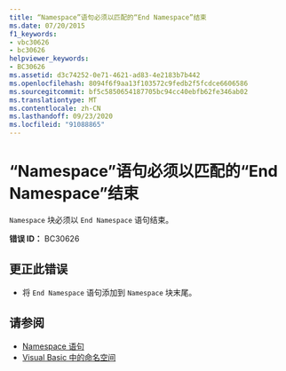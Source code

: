 ```yaml
---
title: “Namespace”语句必须以匹配的“End Namespace”结束
ms.date: 07/20/2015
f1_keywords:
- vbc30626
- bc30626
helpviewer_keywords:
- BC30626
ms.assetid: d3c74252-0e71-4621-ad83-4e2183b7b442
ms.openlocfilehash: 8094f6f9aa13f103572c9fedb2f5fcdce6606586
ms.sourcegitcommit: bf5c5850654187705bc94cc40ebfb62fe346ab02
ms.translationtype: MT
ms.contentlocale: zh-CN
ms.lasthandoff: 09/23/2020
ms.locfileid: "91088865"
---
```

# <a name="namespace-statement-must-end-with-a-matching-end-namespace"></a>“Namespace”语句必须以匹配的“End Namespace”结束

`Namespace` 块必须以 `End Namespace` 语句结束。  
  
 **错误 ID：** BC30626  
  
## <a name="to-correct-this-error"></a>更正此错误  
  
- 将 `End Namespace` 语句添加到 `Namespace` 块末尾。  
  
## <a name="see-also"></a>请参阅

- [Namespace 语句](../language-reference/statements/namespace-statement.md)
- [Visual Basic 中的命名空间](../programming-guide/program-structure/namespaces.md)
